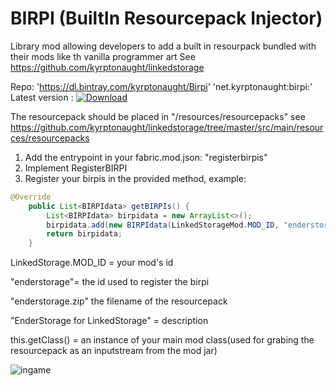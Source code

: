 # BIRPI (BuiltIn Resourcepack Injector)
Library mod allowing developers to add a built in resourpack bundled with their mods like th vanilla programmer art
See https://github.com/kyrptonaught/linkedstorage

Repo: 'https://dl.bintray.com/kyrptonaught/Birpi'
'net.kyrptonaught:birpi:<version>'  Latest version : [ ![Download](https://api.bintray.com/packages/kyrptonaught/Birpi/birpi/images/download.svg) ](https://bintray.com/kyrptonaught/Birpi/birpi/_latestVersion)
  
  The resourcepack should be placed in "/resources/resourcepacks" see https://github.com/kyrptonaught/linkedstorage/tree/master/src/main/resources/resourcepacks

1) Add the entrypoint in your fabric.mod.json: "registerbirpis"
2) Implement RegisterBIRPI 
3) Register your birpis in the provided method, example: 
```java
@Override
    public List<BIRPIdata> getBIRPIs() {
        List<BIRPIdata> birpidata = new ArrayList<>();
        birpidata.add(new BIRPIdata(LinkedStorageMod.MOD_ID, "enderstorage", "enderstorage.zip","EnderStorage for LinkedStorage",this.getClass()));
        return birpidata;
    }
  ```
LinkedStorage.MOD_ID = your mod's id 

"enderstorage"= the id used to register the birpi

"enderstorage.zip" the filename of the resourcepack

"EnderStorage for LinkedStorage" = description

this.getClass() = an instance of your main mod class(used for grabing the resourcepack as an inputstream from the mod jar)

![ingame](https://i.imgur.com/4j24V6F.png)
